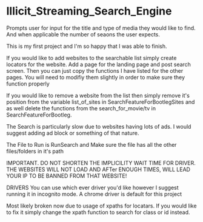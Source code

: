 # Illicit_Streaming_Search_Engine

Prompts user for input for the title and type of media they would like to find. And when applicable the number of seaons the user expects.

This is my first project and I'm so happy that I was able to finish.

If you would like to add websites to the searchable list simply create  locators for the website. Add a page for the landing page and 
post search screen.
Then you can just copy the functions I have listed for the other pages. You will need to modifiy them slightly in order to make sure 
they function properly

If you would like to remove a website from the list then simply remove it's position from the variable list_of_sites in SearchFeatureForBootlegSites
and as well delete the functions from the search_for_movie/tv in SearchFeatureForBootleg.

The Search is particularly slow due to websites having lots of ads. I would suggest adding ad block or something of that nature.

The File to Run is RunSearch and Make sure the file has all the other files/folders in it's path

IMPORTANT.
DO NOT SHORTEN THE IMPLICILITY WAIT TIME FOR DRIVER. THE WEBSITES WILL NOT LOAD AND AFTer ENOUGH TIMES, WILL LEAD YOUR IP TO BE BANNED
FROM THAT WEBSITE!


DRIVERS
You can use which ever driver you'd like however I suggest running it in incognito mode. A chrome driver is default for this project


Most likely broken now due to usage of xpaths for locatars. If you would like to fix it simply change the xpath function to search for class or id instead.
